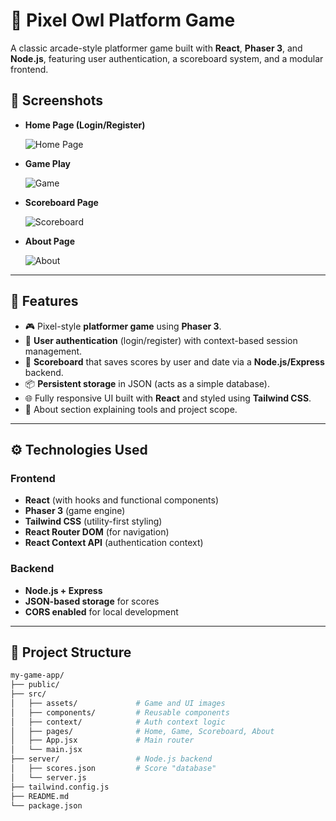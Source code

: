 # 🦉 Pixel Owl Platform Game 

A classic arcade-style platformer game built with **React**, **Phaser 3**, and **Node.js**, featuring user authentication, a scoreboard system, and a modular frontend.

## 📸 Screenshots


- **Home Page (Login/Register)**
  
  ![Home Page](./src/public/img/login.png)

- **Game Play**

  ![Game](public/images/play.png)

- **Scoreboard Page**

  ![Scoreboard](public/images/scoreboard.png)

- **About Page**

  ![About](public/images/about.png)

---

## 🚀 Features

- 🎮 Pixel-style **platformer game** using **Phaser 3**.
- 🔐 **User authentication** (login/register) with context-based session management.
- 🧾 **Scoreboard** that saves scores by user and date via a **Node.js/Express** backend.
- 📦 **Persistent storage** in JSON (acts as a simple database).
- 🌐 Fully responsive UI built with **React** and styled using **Tailwind CSS**.
- 📘 About section explaining tools and project scope.
  
---

## ⚙️ Technologies Used

### Frontend

- **React** (with hooks and functional components)
- **Phaser 3** (game engine)
- **Tailwind CSS** (utility-first styling)
- **React Router DOM** (for navigation)
- **React Context API** (authentication context)

### Backend

- **Node.js + Express**
- **JSON-based storage** for scores
- **CORS enabled** for local development

---

## 📁 Project Structure

```bash
my-game-app/
├── public/
├── src/
│   ├── assets/             # Game and UI images
│   ├── components/         # Reusable components
│   ├── context/            # Auth context logic
│   ├── pages/              # Home, Game, Scoreboard, About
│   ├── App.jsx             # Main router
│   └── main.jsx
├── server/                 # Node.js backend
│   ├── scores.json         # Score "database"
│   └── server.js
├── tailwind.config.js
├── README.md
└── package.json
